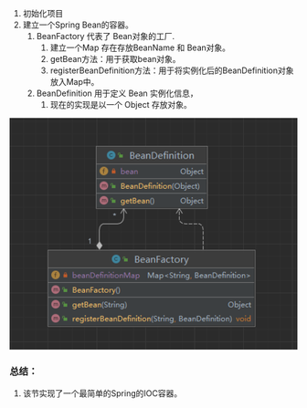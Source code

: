 1. 初始化项目
2. 建立一个Spring Bean的容器。 
   1. BeanFactory 代表了 Bean对象的工厂.
      1. 建立一个Map 存在存放BeanName 和 Bean对象。
      2. getBean方法：用于获取bean对象。
      3. registerBeanDefinition方法：用于将实例化后的BeanDefinition对象放入Map中。
   2. BeanDefinition 用于定义 Bean 实例化信息，
      1. 现在的实现是以一个 Object 存放对象。

![img.png](img/note_1_uml.png)

### 总结：
1. 该节实现了一个最简单的Spring的IOC容器。